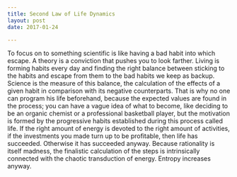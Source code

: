 ```yaml
---
title: Second Law of Life Dynamics
layout: post
date: 2017-01-24

---
```

To focus on to something scientific is like having a bad habit into which escape. A theory is a conviction that pushes you to look farther. Living is forming habits every day and finding the right balance between sticking to the habits and escape from them to the bad habits we keep as backup. Science is the measure of this balance, the calculation of the effects of a given habit in comparison with its negative counterparts.
That is why no one can program his life beforehand, because the expected values are found in the process; you can have a vague idea of what to become, like deciding to be an organic chemist or a professional basketball player, but the motivation is formed by the progressive habits established during this process called life. If the right amount of energy is devoted to the right amount of activities, if the investments you made turn up to be profitable, then life has succeeded. Otherwise it has succeeded anyway. Because rationality is itself madness, the finalistic calculation of the steps is intrinsically connected with the chaotic transduction of energy. Entropy increases anyway.
